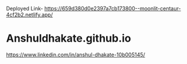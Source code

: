 Deployed Link- https://659d380d0e2397a7cb173800--moonlit-centaur-4cf2b2.netlify.app/

# Anshuldhakate.github.io
https://www.linkedin.com/in/anshul-dhakate-10b005145/
